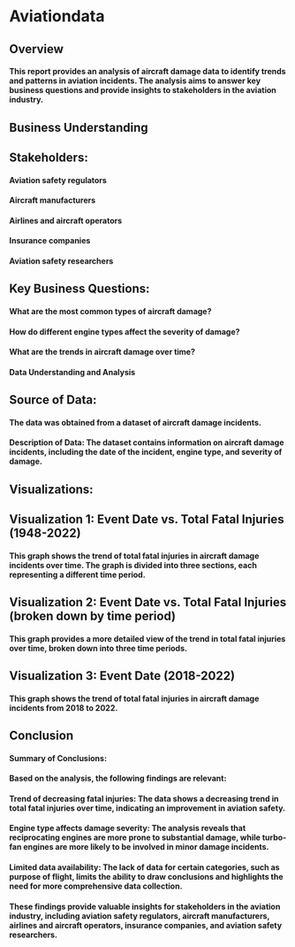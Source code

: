 # Aviationdata
## Overview

#### This report provides an analysis of aircraft damage data to identify trends and patterns in aviation incidents. The analysis aims to answer key business questions and provide insights to stakeholders in the aviation industry.

## Business Understanding

## Stakeholders:

#### Aviation safety regulators
#### Aircraft manufacturers
#### Airlines and aircraft operators
#### Insurance companies
#### Aviation safety researchers

## Key Business Questions:

#### What are the most common types of aircraft damage?
#### How do different engine types affect the severity of damage?
#### What are the trends in aircraft damage over time?
#### Data Understanding and Analysis

## Source of Data:
#### The data was obtained from a dataset of aircraft damage incidents.

#### Description of Data: The dataset contains information on aircraft damage incidents, including the date of the incident, engine type, and severity of damage.

## Visualizations:

## Visualization 1: Event Date vs. Total Fatal Injuries (1948-2022)

#### This graph shows the trend of total fatal injuries in aircraft damage incidents over time. The graph is divided into three sections, each representing a different time period.

## Visualization 2: Event Date vs. Total Fatal Injuries (broken down by time period)

#### This graph provides a more detailed view of the trend in total fatal injuries over time, broken down into three time periods.

## Visualization 3: Event Date (2018-2022)

#### This graph shows the trend of total fatal injuries in aircraft damage incidents from 2018 to 2022.

## Conclusion

#### Summary of Conclusions:

#### Based on the analysis, the following findings are relevant:

#### Trend of decreasing fatal injuries: The data shows a decreasing trend in total fatal injuries over time, indicating an improvement in aviation safety.
#### Engine type affects damage severity: The analysis reveals that reciprocating engines are more prone to substantial damage, while turbo-fan engines are more likely to be involved in minor damage incidents.
#### Limited data availability: The lack of data for certain categories, such as purpose of flight, limits the ability to draw conclusions and highlights the need for more comprehensive data collection.
#### These findings provide valuable insights for stakeholders in the aviation industry, including aviation safety regulators, aircraft manufacturers, airlines and aircraft operators, insurance companies, and aviation safety researchers.
